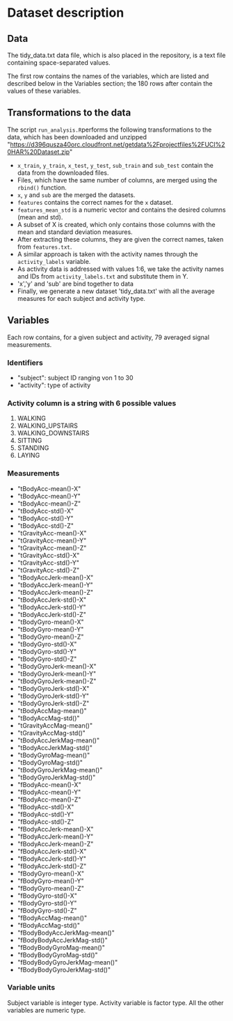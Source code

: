 # Dataset description
## Data
The tidy_data.txt data file, which is also placed in the repository, is a text file containing space-separated values.

The first row contains the names of the variables, which are listed and described below in the Variables section; the 180 rows after contain the values of these variables.

## Transformations to the data
The script `run_analysis.R`performs the following transformations to the data, which has been downloaded and unzipped "https://d396qusza40orc.cloudfront.net/getdata%2Fprojectfiles%2FUCI%20HAR%20Dataset.zip"

* `x_train`, `y_train`, `x_test`, `y_test`, `sub_train` and `sub_test` contain the data from the downloaded files.
* Files, which have the same number of columns, are merged using the `rbind()` function.
* `x`, `y` and `sub` are the merged the datasets.
* `features` contains the correct names for the `x` dataset.
* `features_mean_std` is a numeric vector and contains the desired columns (mean and std).
* A subset of X is created, which only contains those columns with the mean and standard deviation measures.
* After extracting these columns, they are given the correct names, taken from `features.txt`.
* A similar approach is taken with the activity names through the `activity_labels` variable.
* As activity data is addressed with values 1:6, we take the activity names and IDs from `activity_labels.txt` and substitute them in Y.
* 'x','y' and 'sub' are bind together to data
* Finally, we generate a new dataset 'tidy_data.txt' with all the average measures for each subject and activity type.

## Variables

Each row contains, for a given subject and activity, 79 averaged signal measurements.

### Identifiers
- "subject": subject ID ranging von 1 to 30
- "activity": type of activity 

### Activity column is a string with 6 possible values
1. WALKING
2. WALKING_UPSTAIRS
3. WALKING_DOWNSTAIRS
4. SITTING
5. STANDING
6. LAYING

### Measurements
- "tBodyAcc-mean()-X"
- "tBodyAcc-mean()-Y"
- "tBodyAcc-mean()-Z"
- "tBodyAcc-std()-X"
- "tBodyAcc-std()-Y"
- "tBodyAcc-std()-Z"
- "tGravityAcc-mean()-X"
- "tGravityAcc-mean()-Y"
- "tGravityAcc-mean()-Z"
- "tGravityAcc-std()-X"
- "tGravityAcc-std()-Y"
- "tGravityAcc-std()-Z"
- "tBodyAccJerk-mean()-X"
- "tBodyAccJerk-mean()-Y"
- "tBodyAccJerk-mean()-Z"
- "tBodyAccJerk-std()-X"
- "tBodyAccJerk-std()-Y"
- "tBodyAccJerk-std()-Z"
- "tBodyGyro-mean()-X"
- "tBodyGyro-mean()-Y"
- "tBodyGyro-mean()-Z"
- "tBodyGyro-std()-X"
- "tBodyGyro-std()-Y"
- "tBodyGyro-std()-Z"
- "tBodyGyroJerk-mean()-X"
- "tBodyGyroJerk-mean()-Y"
- "tBodyGyroJerk-mean()-Z"
- "tBodyGyroJerk-std()-X"
- "tBodyGyroJerk-std()-Y"
- "tBodyGyroJerk-std()-Z"
- "tBodyAccMag-mean()"
- "tBodyAccMag-std()"
- "tGravityAccMag-mean()"
- "tGravityAccMag-std()"
- "tBodyAccJerkMag-mean()"
- "tBodyAccJerkMag-std()"
- "tBodyGyroMag-mean()"
- "tBodyGyroMag-std()"
- "tBodyGyroJerkMag-mean()"
- "tBodyGyroJerkMag-std()"
- "fBodyAcc-mean()-X"
- "fBodyAcc-mean()-Y"
- "fBodyAcc-mean()-Z"
- "fBodyAcc-std()-X"
- "fBodyAcc-std()-Y"
- "fBodyAcc-std()-Z"
- "fBodyAccJerk-mean()-X"
- "fBodyAccJerk-mean()-Y"
- "fBodyAccJerk-mean()-Z"
- "fBodyAccJerk-std()-X"
- "fBodyAccJerk-std()-Y"
- "fBodyAccJerk-std()-Z"
- "fBodyGyro-mean()-X"
- "fBodyGyro-mean()-Y"
- "fBodyGyro-mean()-Z"
- "fBodyGyro-std()-X"
- "fBodyGyro-std()-Y"
- "fBodyGyro-std()-Z"
- "fBodyAccMag-mean()"
- "fBodyAccMag-std()"
- "fBodyBodyAccJerkMag-mean()"
- "fBodyBodyAccJerkMag-std()"
- "fBodyBodyGyroMag-mean()"
- "fBodyBodyGyroMag-std()"
- "fBodyBodyGyroJerkMag-mean()"
- "fBodyBodyGyroJerkMag-std()"

### Variable units
Subject variable is integer type. Activity variable is factor type. All the other variables are numeric type.
